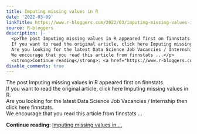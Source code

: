 ```yaml
---
title: Imputing missing values in R
date: '2022-03-09'
linkTitle: https://www.r-bloggers.com/2022/03/imputing-missing-values-in-r/
source: R-bloggers
description: |-
  <p>The post Imputing missing values in R appeared first on finnstats.<br />
  If you want to read the original article, click here Imputing missing values in R.<br />
  Are you looking for the latest Data Science Job Vacancies / Internship then click here finnstats.<br />
  We encourage that you read this article from finnstats ...</p>
  <strong>Continue reading</strong>: <a href="https://www.r-bloggers.com/2022/03/imputing-missing-values-in-r/">Imputing missing values in ...
disable_comments: true
---
```

<p>The post Imputing missing values in R appeared first on finnstats.<br />
If you want to read the original article, click here Imputing missing values in R.<br />
Are you looking for the latest Data Science Job Vacancies / Internship then click here finnstats.<br />
We encourage that you read this article from finnstats ...</p>
<strong>Continue reading</strong>: <a href="https://www.r-bloggers.com/2022/03/imputing-missing-values-in-r/">Imputing missing values in ...